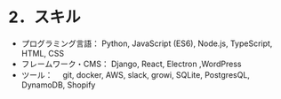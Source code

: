 # 2．スキル

- プログラミング言語： Python, JavaScript (ES6), Node.js, TypeScript, HTML, CSS
- フレームワーク・CMS： Django, React, Electron ,WordPress
- ツール：　 git, docker, AWS, slack, growi, SQLite, PostgresQL, DynamoDB, Shopify
